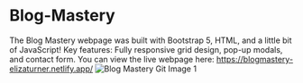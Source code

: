 # Blog-Mastery
The Blog Mastery webpage was built with Bootstrap 5, HTML, and a little bit of JavaScript!
Key features: Fully responsive grid design, pop-up modals, and contact form. 
You can view the live webpage here: https://blogmastery-elizaturner.netlify.app/
![Blog Mastery Git Image 1](https://github.com/elizaturnercodes/Blog-Mastery/assets/99226082/7cb16a2f-c7c8-448e-9575-365806070aba)
